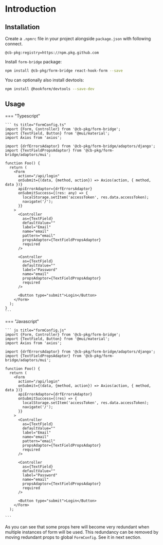 # Introduction

## Installation

Create a `.npmrc` file in your project alongside `package.json` with following connect.

``` properties title=".npmrc"
@cb-pkg:registry=https://npm.pkg.github.com
```

Install `form-bridge` package:

```sh
npm install @cb-pkg/form-bridge react-hook-form --save
```

You can optionally also install devtools: 

```sh
npm install @hookform/devtools --save-dev
```

## Usage

=== "Typescript"

    ``` ts title="formConfig.ts"
    import {Form, Controller} from '@cb-pkg/form-bridge';
    import {TextField, Button} from '@mui/material';
    import Axios from 'axios';
    
    import {drfErrorsAdaptor} from '@cb-pkg/form-bridge/adaptors/django';
    import {TextFieldPropsAdaptor} from '@cb-pkg/form-bridge/adaptors/mui';
    
    function Foo() {
      return (
        <Form
          action="/api/login"
          onSubmit={(data, {method, action}) => Axios(action, { method, data })}
          apiErrorAdaptor={drfErrorsAdaptor}
          onSubmitSuccess={(res: any) => {
            localStorage.setItem('accessToken', res.data.accessToken);
            navigate('/');
          }}
        >
          <Controller
            as={TextField}
            defaultValue=""
            label="Email"
            name="email"
            pattern="email"
            propsAdaptor={TextFieldPropsAdaptor}
            required
          />

          <Controller
            as={TextField}
            defaultValue=""
            label="Password"
            name="email"
            propsAdaptor={TextFieldPropsAdaptor}
            required
          />
      
          <Button type="submit">Login</Button>
        </Form>
      );
    }
    ```

=== "Javascript"

    ``` js title="formConfig.js"
    import {Form, Controller} from '@cb-pkg/form-bridge';
    import {TextField, Button} from '@mui/material';
    import Axios from 'axios';
    
    import {drfErrorsAdaptor} from '@cb-pkg/form-bridge/adaptors/django';
    import {TextFieldPropsAdaptor} from '@cb-pkg/form-bridge/adaptors/mui';
    
    function Foo() {
      return (
        <Form
          action="/api/login"
          onSubmit={(data, {method, action}) => Axios(action, { method, data })}
          apiErrorAdaptor={drfErrorsAdaptor}
          onSubmitSuccess={(res) => {
            localStorage.setItem('accessToken', res.data.accessToken);
            navigate('/');
          }}
        >
          <Controller
            as={TextField}
            defaultValue=""
            label="Email"
            name="email"
            pattern="email"
            propsAdaptor={TextFieldPropsAdaptor}
            required
          />

          <Controller
            as={TextField}
            defaultValue=""
            label="Password"
            name="email"
            propsAdaptor={TextFieldPropsAdaptor}
            required
          />
      
          <Button type="submit">Login</Button>
        </Form>
      );
    
    ```

As you can see that some props here will become very redundant when multiple instances of form will be used.
This redundancy can be removed by moving redundant props to global `FormConfig`. See it in next section.
